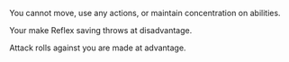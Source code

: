 You cannot move, use any actions, or maintain concentration on abilities.

Your make Reflex saving throws at disadvantage.

Attack rolls against you are made at advantage.